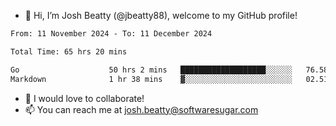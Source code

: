 - 👋 Hi, I’m Josh Beatty (@jbeatty88), welcome to my GitHub profile!

<!--START_SECTION:waka-->

```txt
From: 11 November 2024 - To: 11 December 2024

Total Time: 65 hrs 20 mins

Go                    50 hrs 2 mins   ███████████████████░░░░░░   76.58 %
Markdown              1 hr 38 mins    ▓░░░░░░░░░░░░░░░░░░░░░░░░   02.51 %
```

<!--END_SECTION:waka-->

- 💞️ I would love to collaborate!
- 📫 You can reach me at josh.beatty@softwaresugar.com

<!---
jbeatty88/jbeatty88 is a ✨ special ✨ repository because its `README.md` (this file) appears on your GitHub profile.
You can click the Preview link to take a look at your changes.
--->
